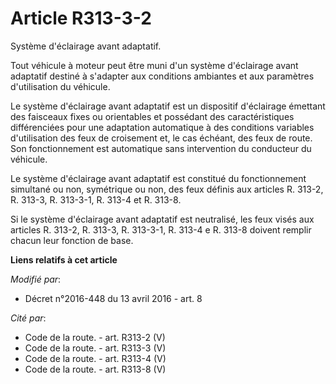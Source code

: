 # Article R313-3-2

Système d'éclairage avant adaptatif. 

Tout véhicule à moteur peut être muni d'un système d'éclairage avant adaptatif destiné à s'adapter aux conditions ambiantes
et aux paramètres d'utilisation du véhicule. 

Le système d'éclairage avant adaptatif est un dispositif d'éclairage émettant des faisceaux fixes ou orientables et possédant
des caractéristiques différenciées pour une adaptation automatique à des conditions variables d'utilisation des feux de
croisement et, le cas échéant, des feux de route. Son fonctionnement est automatique sans intervention du conducteur du
véhicule. 

Le système d'éclairage avant adaptatif est constitué du fonctionnement simultané ou non, symétrique ou non, des feux définis
aux articles R. 313-2,     R. 313-3, R. 313-3-1, R. 313-4 et R. 313-8. 

Si le système d'éclairage avant adaptatif est neutralisé, les feux visés aux articles R. 313-2,     R. 313-3, R. 313-3-1, R.
313-4 e R. 313-8 doivent remplir chacun leur fonction de base.

**Liens relatifs à cet article**

_Modifié par_:

  - Décret n°2016-448 du 13 avril 2016 - art. 8

_Cité par_:

  - Code de la route. - art. R313-2 (V)
  - Code de la route. - art. R313-3 (V)
  - Code de la route. - art. R313-4 (V)
  - Code de la route. - art. R313-8 (V)
